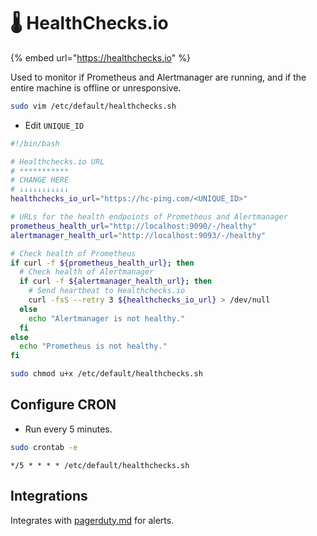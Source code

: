# 🌡️ HealthChecks.io

{% embed url="https://healthchecks.io" %}

Used to monitor if Prometheus and Alertmanager are running, and if the entire machine is offline or unresponsive.

```bash
sudo vim /etc/default/healthchecks.sh
```

* Edit `UNIQUE_ID`

```bash
#!/bin/bash

# Healthchecks.io URL
# ***********
# CHANGE HERE
# ↓↓↓↓↓↓↓↓↓↓↓
healthchecks_io_url="https://hc-ping.com/<UNIQUE_ID>"

# URLs for the health endpoints of Prometheus and Alertmanager
prometheus_health_url="http://localhost:9090/-/healthy"
alertmanager_health_url="http://localhost:9093/-/healthy"

# Check health of Prometheus
if curl -f ${prometheus_health_url}; then
  # Check health of Alertmanager
  if curl -f ${alertmanager_health_url}; then
    # Send heartbeat to Healthchecks.io
    curl -fsS --retry 3 ${healthchecks_io_url} > /dev/null
  else
    echo "Alertmanager is not healthy."
  fi
else
  echo "Prometheus is not healthy."
fi
```

```bash
sudo chmod u+x /etc/default/healthchecks.sh
```

## Configure CRON

* Run every 5 minutes.

```bash
sudo crontab -e
```

```
*/5 * * * * /etc/default/healthchecks.sh
```

## Integrations

Integrates with [pagerduty.md](pagerduty.md "mention") for alerts.
